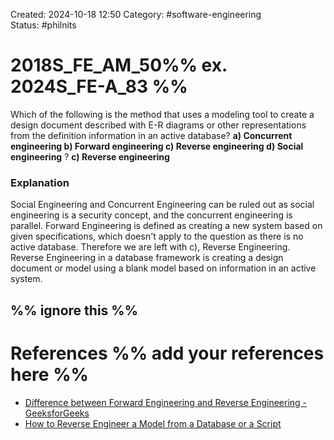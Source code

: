 Created: 2024-10-18 12:50
Category: #software-engineering  
Status: #philnits



# 2018S_FE_AM_50%% ex. 2024S_FE-A_83 %%

Which of the following is the method that uses a modeling tool to create a design document described with E-R diagrams or other representations from the definition information in an active database?
**a) Concurrent engineering
b) Forward engineering
c) Reverse engineering 
d) Social engineering**
?
**c) Reverse engineering** 
### Explanation
Social Engineering and Concurrent Engineering can be ruled out as social engineering is a security concept, and the concurrent engineering is parallel. Forward Engineering is defined as creating a new system based on given specifications, which doesn't apply to the question as there is no active database. Therefore we are left with c), Reverse Engineering. Reverse Engineering in a database framework is creating a design document or model using a blank model based on information in an active system.




%% ignore this %%
---









# References %% add your references here %%
- [Difference between Forward Engineering and Reverse Engineering - GeeksforGeeks](https://www.geeksforgeeks.org/difference-between-forward-engineering-and-reverse-engineering/)
- [How to Reverse Engineer a Model from a Database or a Script](https://bookshelf.erwin.com/bookshelf/public_html/2019R2/Content/User%20Guides/erwin%20Help/Reverse_Engineer.html)
  